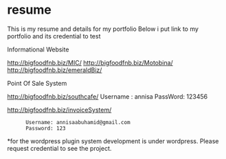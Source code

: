 # resume
This is my resume and details for my portfolio
Below i put link to my portfolio and its credential to test

Informational Website

http://bigfoodfnb.biz/MIC/
http://bigfoodfnb.biz/Motobina/
http://bigfoodfnb.biz/emeraldBiz/

Point Of Sale System

http://bigfoodfnb.biz/southcafe/
           Username : annisa
           PassWord: 123456
           
http://bigfoodfnb.biz/invoiceSystem/

          Username: annisaabuhamid@gmail.com
          Password: 123
          
*for the wordpress plugin system development is under wordpress. Please request credential to see the project.
